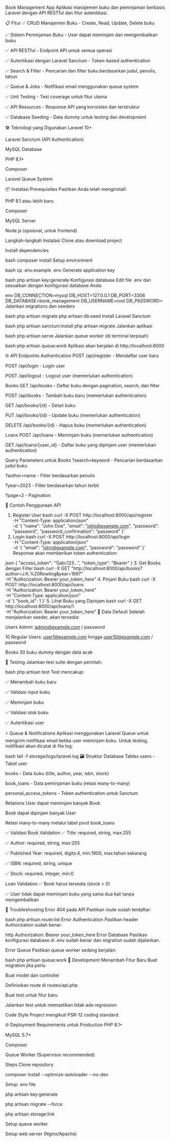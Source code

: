 Book Management App
Aplikasi manajemen buku dan peminjaman berbasis Laravel dengan API RESTful dan fitur autentikasi.

📋 Fitur
✅ CRUD Manajemen Buku - Create, Read, Update, Delete buku

✅ Sistem Peminjaman Buku - User dapat meminjam dan mengembalikan buku

✅ API RESTful - Endpoint API untuk semua operasi

✅ Autentikasi dengan Laravel Sanctum - Token-based authentication

✅ Search & Filter - Pencarian dan filter buku berdasarkan judul, penulis, tahun

✅ Queue & Jobs - Notifikasi email menggunakan queue system

✅ Unit Testing - Test coverage untuk fitur utama

✅ API Resources - Response API yang konsisten dan terstruktur

✅ Database Seeding - Data dummy untuk testing dan development

🛠️ Teknologi yang Digunakan
Laravel 10+

Laravel Sanctum (API Authentication)

MySQL Database

PHP 8.1+

Composer

Laravel Queue System

📦 Instalasi
Prerequisites
Pastikan Anda telah menginstall:

PHP 8.1 atau lebih baru

Composer

MySQL Server

Node.js (opsional, untuk frontend)

Langkah-langkah Instalasi
Clone atau download project

Install dependencies

bash
composer install
Setup environment

bash
cp .env.example .env
Generate application key

bash
php artisan key:generate
Konfigurasi database
Edit file .env dan sesuaikan dengan konfigurasi database Anda:

env
DB_CONNECTION=mysql
DB_HOST=127.0.0.1
DB_PORT=3306
DB_DATABASE=book_management
DB_USERNAME=root
DB_PASSWORD=
Jalankan migrations dan seeders

bash
php artisan migrate
php artisan db:seed
Install Laravel Sanctum

bash
php artisan sanctum:install
php artisan migrate
Jalankan aplikasi

bash
php artisan serve
Jalankan queue worker (di terminal terpisah)

bash
php artisan queue:work
Aplikasi akan berjalan di http://localhost:8000

🌐 API Endpoints
Authentication
POST /api/register - Mendaftar user baru

POST /api/login - Login user

POST /api/logout - Logout user (memerlukan authentication)

Books
GET /api/books - Daftar buku dengan pagination, search, dan filter

POST /api/books - Tambah buku baru (memerlukan authentication)

GET /api/books/{id} - Detail buku

PUT /api/books/{id} - Update buku (memerlukan authentication)

DELETE /api/books/{id} - Hapus buku (memerlukan authentication)

Loans
POST /api/loans - Meminjam buku (memerlukan authentication)

GET /api/loans/{user_id} - Daftar buku yang dipinjam user (memerlukan authentication)

Query Parameters untuk Books
?search=keyword - Pencarian berdasarkan judul buku

?author=name - Filter berdasarkan penulis

?year=2023 - Filter berdasarkan tahun terbit

?page=2 - Pagination

📖 Contoh Penggunaan API
1. Register User
bash
curl -X POST http://localhost:8000/api/register \
  -H "Content-Type: application/json" \
  -d '{
    "name": "John Doe",
    "email": "john@example.com",
    "password": "password",
    "password_confirmation": "password"
  }'
2. Login
bash
curl -X POST http://localhost:8000/api/login \
  -H "Content-Type: application/json" \
  -d '{
    "email": "john@example.com",
    "password": "password"
  }'
Response akan memberikan token authentication:

json
{
  "access_token": "1|abc123...",
  "token_type": "Bearer"
}
3. Get Books dengan Filter
bash
curl -X GET "http://localhost:8000/api/books?author=J.K.%20Rowling&year=1997" \
  -H "Authorization: Bearer your_token_here"
4. Pinjam Buku
bash
curl -X POST http://localhost:8000/api/loans \
  -H "Authorization: Bearer your_token_here" \
  -H "Content-Type: application/json" \
  -d '{
    "book_id": 1
  }'
5. Lihat Buku yang Dipinjam
bash
curl -X GET http://localhost:8000/api/loans/1 \
  -H "Authorization: Bearer your_token_here"
👥 Data Default
Setelah menjalankan seeder, akan tersedia:

Users
Admin: admin@example.com / password

10 Regular Users: user1@example.com hingga user10@example.com / password

Books
30 buku dummy dengan data acak

🧪 Testing
Jalankan test suite dengan perintah:

bash
php artisan test
Test mencakup:

✅ Menambah buku baru

✅ Validasi input buku

✅ Meminjam buku

✅ Validasi stok buku

✅ Autentikasi user

⚡ Queue & Notifications
Aplikasi menggunakan Laravel Queue untuk mengirim notifikasi email ketika user meminjam buku. Untuk testing, notifikasi akan dicatat di file log:

bash
tail -f storage/logs/laravel.log
🗃️ Struktur Database
Tables
users - Tabel user

books - Data buku (title, author, year, isbn, stock)

book_loans - Data peminjaman buku (relasi many-to-many)

personal_access_tokens - Token authentication untuk Sanctum

Relations
User dapat meminjam banyak Book

Book dapat dipinjam banyak User

Relasi many-to-many melalui tabel pivot book_loans

✅ Validasi
Book Validation
✅ Title: required, string, max:255

✅ Author: required, string, max:255

✅ Published Year: required, digits:4, min:1900, max:tahun sekarang

✅ ISBN: required, string, unique

✅ Stock: required, integer, min:0

Loan Validation
✅ Book harus tersedia (stock > 0)

✅ User tidak dapat meminjam buku yang sama dua kali tanpa mengembalikan

🔧 Troubleshooting
Error 404 pada API
Pastikan route sudah terdaftar:

bash
php artisan route:list
Error Authentication
Pastikan header Authorization sudah benar:

http
Authorization: Bearer your_token_here
Error Database
Pastikan konfigurasi database di .env sudah benar dan migration sudah dijalankan.

Error Queue
Pastikan queue worker sedang berjalan:

bash
php artisan queue:work
🚀 Development
Menambah Fitur Baru
Buat migration jika perlu

Buat model dan controller

Definisikan route di routes/api.php

Buat test untuk fitur baru

Jalankan test untuk memastikan tidak ada regression

Code Style
Project mengikuti PSR-12 coding standard.

🌐 Deployment
Requirements untuk Production
PHP 8.1+

MySQL 5.7+

Composer

Queue Worker (Supervisor recommended)

Steps
Clone repository

composer install --optimize-autoloader --no-dev

Setup .env file

php artisan key:generate

php artisan migrate --force

php artisan storage:link

Setup queue worker

Setup web server (Nginx/Apache)
